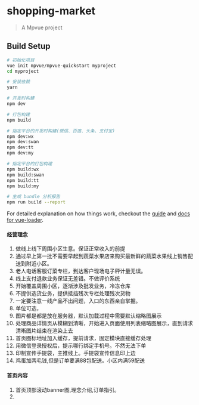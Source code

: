 # shopping-market

> A Mpvue project

## Build Setup

``` bash
# 初始化项目
vue init mpvue/mpvue-quickstart myproject
cd myproject

# 安装依赖
yarn

# 开发时构建
npm dev

# 打包构建
npm build

# 指定平台的开发时构建(微信、百度、头条、支付宝)
npm dev:wx
npm dev:swan
npm dev:tt
npm dev:my

# 指定平台的打包构建
npm build:wx
npm build:swan
npm build:tt
npm build:my

# 生成 bundle 分析报告
npm run build --report
```

For detailed explanation on how things work, checkout the [guide](http://vuejs-templates.github.io/webpack/) and [docs for vue-loader](http://vuejs.github.io/vue-loader).
#### 经营理念
1. 做线上线下周围小区生意。保证正常收入的前提
2. 通过早上第一批不需要早起到蔬菜水果店来购买最新鲜的蔬菜水果线上销售配送到附近小区。
3. 老人电话客服订菜专栏，到达客户现场电子秤计量无误。
4. 线上支付退款业务保证无差错。不做评价系统
5. 开始覆盖周围小区，逐渐涉及批发业务，冷冻仓库
6. 不提供选货业务，提供抵挡残次专栏处理残次货物
7. 一定要注意一线产品不出问题，入口的东西亲自掌握。
8. 单位可选，
9. 图片都是都是放在服务器，默认加载过程中需要默认缩略图展示
10. 处理商品详情页从模糊到清晰，开始进入页面使用列表缩略图展示，直到请求清晰图片结束在渲染上去
10. 首页图标地址加入缓存，提前请求，固定模块直接缓存处理
11. 用微信登录授权后，提示哪行绑定手机号。不然无法下单
12. 印制宣传手提袋，主推线上。手提袋宣传信息印上边
13. 鸡蛋加两毛钱,但是订单要满88包配送。小区内满59配送
#### 首页内容
1. 首页顶部滚动banner图,理念介绍,订单指引。
2. 
